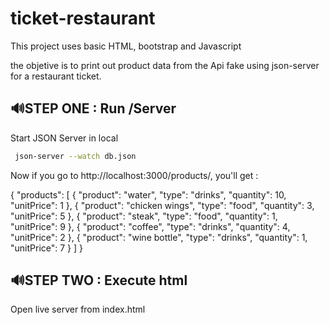 # ticket-restaurant
This project uses basic HTML, bootstrap and Javascript

the objetive is to print out product data from the Api fake using json-server for a restaurant ticket.

## 🔊STEP ONE : Run /Server

Start JSON Server in local

```bash
 json-server --watch db.json
```
Now if you go to http://localhost:3000/products/,  you'll get :

 {
    "products":
    [
    {
      "product": "water",
      "type": "drinks",
      "quantity": 10,
      "unitPrice": 1
    },
    {
      "product": "chicken wings",
      "type": "food",
      "quantity": 3,
      "unitPrice": 5
    },
    {
      "product": "steak",
      "type": "food",
      "quantity": 1,
      "unitPrice": 9
    },
    {
      "product": "coffee",
      "type": "drinks",
      "quantity": 4,
      "unitPrice": 2
    },
    {
      "product": "wine bottle",
      "type": "drinks",
      "quantity": 1,
      "unitPrice": 7
    }
  ]
}


## 🔊STEP TWO : Execute html

Open live server from index.html
